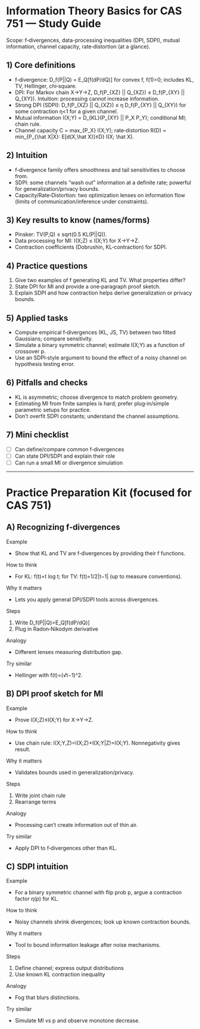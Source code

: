 # Information Theory Basics for CAS 751 — Study Guide

Scope: f‑divergences, data-processing inequalities (DPI, SDPI), mutual information, channel capacity, rate‑distortion (at a glance).

## 1) Core definitions
- f‑divergence: D_f(P||Q) = E_Q[f(dP/dQ)] for convex f, f(1)=0; includes KL, TV, Hellinger, chi‑square.
- DPI: For Markov chain X→Y→Z, D_f(P_{XZ} || Q_{XZ}) ≤ D_f(P_{XY} || Q_{XY}). Intuition: processing cannot increase information.
- Strong DPI (SDPI): D_f(P_{XZ} || Q_{XZ}) ≤ η D_f(P_{XY} || Q_{XY}) for some contraction η<1 for a given channel.
- Mutual information I(X;Y) = D_{KL}(P_{XY} || P_X P_Y); conditional MI; chain rule.
- Channel capacity C = max_{P_X} I(X;Y); rate‑distortion R(D) = min_{P_{\hat X|X}: E[d(X,\hat X)]≤D} I(X; \hat X).

## 2) Intuition
- f‑divergence family offers smoothness and tail sensitivities to choose from.
- SDPI: some channels “wash out” information at a definite rate; powerful for generalization/privacy bounds.
- Capacity/Rate‑Distortion: two optimization lenses on information flow (limits of communication/inference under constraints).

## 3) Key results to know (names/forms)
- Pinsker: TV(P,Q) ≤ sqrt(0.5 KL(P||Q)).
- Data processing for MI: I(X;Z) ≤ I(X;Y) for X→Y→Z.
- Contraction coefficients (Dobrushin, KL‑contraction) for SDPI.

## 4) Practice questions
1) Give two examples of f generating KL and TV. What properties differ?
2) State DPI for MI and provide a one‑paragraph proof sketch.
3) Explain SDPI and how contraction helps derive generalization or privacy bounds.

## 5) Applied tasks
- Compute empirical f‑divergences (KL, JS, TV) between two fitted Gaussians; compare sensitivity.
- Simulate a binary symmetric channel; estimate I(X;Y) as a function of crossover p.
- Use an SDPI‑style argument to bound the effect of a noisy channel on hypothesis testing error.

## 6) Pitfalls and checks
- KL is asymmetric; choose divergence to match problem geometry.
- Estimating MI from finite samples is hard; prefer plug‑in/simple parametric setups for practice.
- Don’t overfit SDPI constants; understand the channel assumptions.

## 7) Mini checklist
- [ ] Can define/compare common f‑divergences
- [ ] Can state DPI/SDPI and explain their role
- [ ] Can run a small MI or divergence simulation

---

# Practice Preparation Kit (focused for CAS 751)

## A) Recognizing f‑divergences
Example
- Show that KL and TV are f‑divergences by providing their f functions.

How to think
- For KL: f(t)=t log t; for TV: f(t)=1/2|t−1| (up to measure conventions).

Why it matters
- Lets you apply general DPI/SDPI tools across divergences.

Steps
1) Write D_f(P||Q)=E_Q[f(dP/dQ)]
2) Plug in Radon‑Nikodym derivative

Analogy
- Different lenses measuring distribution gap.

Try similar
- Hellinger with f(t)=(√t−1)^2.

## B) DPI proof sketch for MI
Example
- Prove I(X;Z)≤I(X;Y) for X→Y→Z.

How to think
- Use chain rule: I(X;Y,Z)=I(X;Z)+I(X;Y|Z)=I(X;Y). Nonnegativity gives result.

Why it matters
- Validates bounds used in generalization/privacy.

Steps
1) Write joint chain rule
2) Rearrange terms

Analogy
- Processing can’t create information out of thin air.

Try similar
- Apply DPI to f‑divergences other than KL.

## C) SDPI intuition
Example
- For a binary symmetric channel with flip prob p, argue a contraction factor η(p) for KL.

How to think
- Noisy channels shrink divergences; look up known contraction bounds.

Why it matters
- Tool to bound information leakage after noise mechanisms.

Steps
1) Define channel; express output distributions
2) Use known KL contraction inequality

Analogy
- Fog that blurs distinctions.

Try similar
- Simulate MI vs p and observe monotone decrease.
